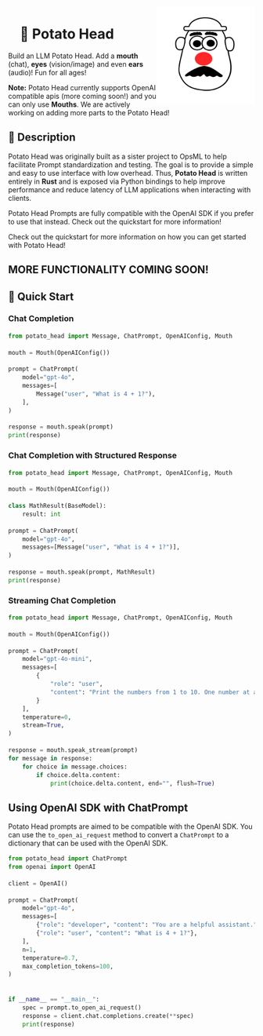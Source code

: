 <div style="margin-bottom: 20px; position: relative; z-index: 1;">
  <img align="right" width="200" src="images/potatohead.svg">
</div>


<div id="toc"> <!-- both work, toc or user-content-toc -->
  <ul style="list-style: none;">
    <summary>
      <h1>🥔 Potato Head</h1>
    </summary>
  </ul>
</div>


Build an LLM Potato Head. Add a **mouth** (chat), **eyes** (vision/image) and even **ears** (audio)! Fun for all ages!

**Note:** Potato Head currently supports OpenAI compatible apis (more coming soon!) and you can only use **Mouths**. We are actively working on adding more parts to the Potato Head!


<div align="left">
  <h2>📖 Description</h2>
</div>


Potato Head was originally built as a sister project to OpsML to help facilitate Prompt standardization and testing. The goal is to provide a simple and easy to use interface with low overhead. Thus, **Potato Head** is written entirely in **Rust** and is exposed via Python bindings to help improve performance and reduce latency of LLM applications when interacting with clients.

Potato Head Prompts are fully compatible with the OpenAI SDK if you prefer to use that instead. Check out the quickstart for more information!

Check out the quickstart for more information on how you can get started with Potato Head!

## MORE FUNCTIONALITY COMING SOON!


<div align="left">
  <h2>🚀 Quick Start</h2>
</div>

### Chat Completion

```python
from potato_head import Message, ChatPrompt, OpenAIConfig, Mouth 

mouth = Mouth(OpenAIConfig())

prompt = ChatPrompt(
    model="gpt-4o",
    messages=[
        Message("user", "What is 4 + 1?"),
    ],
)

response = mouth.speak(prompt)
print(response)
```

### Chat Completion with Structured Response

```python
from potato_head import Message, ChatPrompt, OpenAIConfig, Mouth

mouth = Mouth(OpenAIConfig())

class MathResult(BaseModel):
    result: int

prompt = ChatPrompt(
    model="gpt-4o",
    messages=[Message("user", "What is 4 + 1?")],
)

response = mouth.speak(prompt, MathResult)
print(response)
```

### Streaming Chat Completion

```python
from potato_head import Message, ChatPrompt, OpenAIConfig, Mouth

mouth = Mouth(OpenAIConfig())

prompt = ChatPrompt(
    model="gpt-4o-mini",
    messages=[
        {
            "role": "user",
            "content": "Print the numbers from 1 to 10. One number at a time.",
        }
    ],
    temperature=0,
    stream=True,
)

response = mouth.speak_stream(prompt)
for message in response:
    for choice in message.choices:
        if choice.delta.content:
            print(choice.delta.content, end="", flush=True)
```

## Using OpenAI SDK with ChatPrompt

Potato Head prompts are aimed to be compatible with the OpenAI SDK. You can use the `to_open_ai_request` method to convert a `ChatPrompt` to a dictionary that can be used with the OpenAI SDK.

```python
from potato_head import ChatPrompt
from openai import OpenAI

client = OpenAI()

prompt = ChatPrompt(
    model="gpt-4o",
    messages=[
        {"role": "developer", "content": "You are a helpful assistant."},
        {"role": "user", "content": "What is 4 + 1?"},
    ],
    n=1,
    temperature=0.7,
    max_completion_tokens=100,
)


if __name__ == "__main__":
    spec = prompt.to_open_ai_request()
    response = client.chat.completions.create(**spec)
    print(response)
```